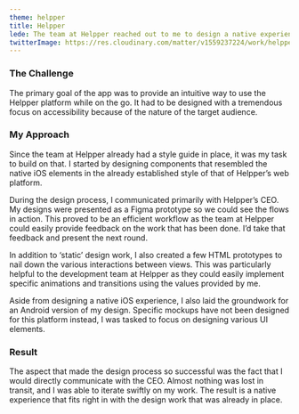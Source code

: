 ```yaml
---
theme: helpper
title: Helpper
lede: The team at Helpper reached out to me to design a native experience that fits right into their existing style guide.
twitterImage: https://res.cloudinary.com/matter/v1559237224/work/helpper/twitterCard.png
---
```

### The Challenge
The primary goal of the app was to provide an intuitive way to use the Helpper platform while on the go. It had to be designed with a tremendous focus on accessibility because of the nature of the target audience.

### My Approach
Since the team at Helpper already had a style guide in place, it was my task to build on that. I started by designing components that resembled the native iOS elements in the already established style of that of Helpper’s web platform.

During the design process, I communicated primarily with Helpper’s CEO. My designs were presented as a Figma prototype so we could see the flows in action. This proved to be an efficient workflow as the team at Helpper could easily provide feedback on the work that has been done. I’d take that feedback and present the next round.

In addition to ‘static’ design work, I also created a few HTML prototypes to nail down the various interactions between views. This was particularly helpful to the development team at Helpper as they could easily implement specific animations and transitions using the values provided by me.

Aside from designing a native iOS experience, I also laid the groundwork for an Android version of my design. Specific mockups have not been designed for this platform instead, I was tasked to focus on designing various UI elements.

### Result
The aspect that made the design process so successful was the fact that I would directly communicate with the CEO. Almost nothing was lost in transit, and I was able to iterate swiftly on my work. The result is a native experience that fits right in with the design work that was already in place.